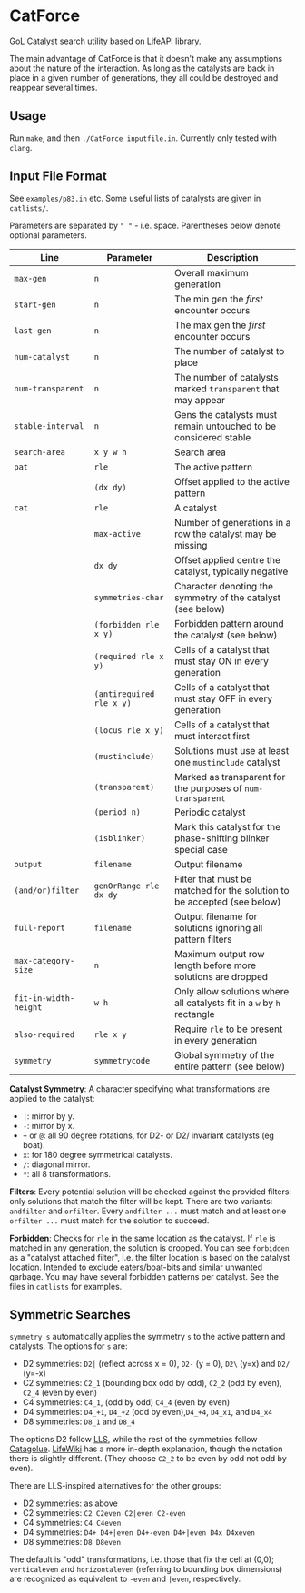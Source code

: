 # CatForce
GoL Catalyst search utility based on LifeAPI library.

The main advantage of CatForce is that it doesn't make any assumptions
about the nature of the interaction. As long as the catalysts are back
in place in a given number of generations, they all could be destroyed
and reappear several times.

<!-- The torus centre is `(0, 0)` and left upper corner is `(-32, -->
<!-- -32)` and lower right corner is `(31,31)`. It has the same Y axis as -->
<!-- Golly (up is negative Y). -->

Usage
--
Run `make`, and then `./CatForce inputfile.in`. Currently only tested with `clang`.

Input File Format
--
See `examples/p83.in` etc. Some useful lists of catalysts are given in `catlists/`.

Parameters are separated by `" "` - i.e. space. Parentheses below
denote optional parameters.

| Line                  | Parameter                | Description                                                             |
|-----------------------|--------------------------|-------------------------------------------------------------------------|
| `max-gen`             | `n`                      | Overall maximum generation                                              |
| `start-gen`           | `n`                      | The min gen the _first_ encounter occurs                                |
| `last-gen`            | `n`                      | The max gen the _first_ encounter occurs                                |
| `num-catalyst`        | `n`                      | The number of catalyst to place                                         |
| `num-transparent`     | `n`                      | The number of catalysts marked `transparent` that may appear            |
| `stable-interval`     | `n`                      | Gens the catalysts must remain untouched to be considered stable        |
| `search-area`         | `x y w h`                | Search area                                                             |
| `pat`                 | `rle`                    | The active pattern                                                      |
|                       | `(dx dy)`                | Offset applied to the active pattern                                    |
| `cat `                | `rle`                    | A catalyst                                                              |
|                       | `max-active`             | Number of generations in a row the catalyst may be missing              |
|                       | `dx dy`                  | Offset applied centre the catalyst, typically negative                  |
|                       | `symmetries-char`        | Character denoting the symmetry of the catalyst (see below)             |
|                       | `(forbidden rle x y)`    | Forbidden pattern around the catalyst (see below)                       |
|                       | `(required rle x y)`     | Cells of a catalyst that must stay ON in every generation               |
|                       | `(antirequired rle x y)` | Cells of a catalyst that must stay OFF in every generation              |
|                       | `(locus rle x y)`        | Cells of a catalyst that must interact first                            |
|                       | `(mustinclude)`          | Solutions must use at least one `mustinclude` catalyst                  |
|                       | `(transparent)`          | Marked as transparent for the purposes of `num-transparent`             |
|                       | `(period n)`             | Periodic catalyst                                                       |
|                       | `(isblinker)`            | Mark this catalyst for the phase-shifting blinker special case          |
| `output`              | `filename`               | Output filename                                                         |
| `(and/or)filter`      | `genOrRange rle dx dy`   | Filter that must be matched for the solution to be accepted (see below) |
| `full-report`         | `filename`               | Output filename for solutions ignoring all pattern filters              |
| `max-category-size`   | `n`                      | Maximum output row length before more solutions are dropped             |
| `fit-in-width-height` | `w h`                    | Only allow solutions where all catalysts fit in a `w` by `h` rectangle  |
| `also-required`       | `rle x y`                | Require `rle` to be present in every generation                         |
| `symmetry`            | `symmetrycode`           | Global symmetry of the entire pattern (see below)                       |

**Catalyst Symmetry**: A character specifying what transformations are
applied to the catalyst:
- `|`: mirror by y.
- `-`: mirror by x.
- `+` or `@`: all 90 degree rotations, for D2- or D2/ invariant catalysts (eg boat).
- `x`: for 180 degree symmetrical catalysts.
- `/`: diagonal mirror.
- `*`: all 8 transformations.

**Filters**: Every potential solution will be checked against the
provided filters: only solutions that match the filter will be
kept. There are two variants: `andfilter` and `orfilter`. Every
`andfilter ...` must match and at least one `orfilter ...` must match
for the solution to succeed.

**Forbidden**: Checks for `rle` in the same location as the
catalyst. If `rle` is matched in any generation, the solution is
dropped. You can see `forbidden` as a "catalyst attached filter",
i.e. the filter location is based on the catalyst location. Intended
to exclude eaters/boat-bits and similar unwanted garbage. You may have
several forbidden patterns per catalyst. See the files in `catlists`
for examples.

<!-- Combining Results -->
<!-- --- -->

<!-- `combine-results yes [<survive-0> <survive-1> ...]` -->

<!-- If this feature is enabled the search will at first ignore all filters -->
<!-- and survival inputs, and will search all the possible catalysts. Then -->
<!-- it will try to combine all the found catalysts in all possible -->
<!-- combinations, and only then will filter by `survive-i` and apply the -->
<!-- filters to exclude them from the final report. -->

<!-- This feature will generate report as follows: -->

<!-- - `output.rle` - all the possible catalysts. -->
<!-- - `output.rle_Combined*.rle` - will generate all combined reports. -->
<!-- - `output.rle_Final.rle` - the final report. **This is the main output.** -->

<!-- Optional survival filter per "iteration" are added. Combine works as -->
<!-- follows: each time it start from the initial search results (combine -->
<!-- by default uses survive count = 1), and tries to add catalyst from -->
<!-- those results. Sometimes one could get explosion, if the interaction -->
<!-- is very potent. So filter is added to limit the combine, by surviving -->
<!-- count (if something doesn't survive with two catalyst for 5 -->
<!-- iterations, it's probably junk - so CatForce will filter it on the -->
<!-- second combine iteration and not in the end). -->

<!-- This allows faster and more efficient combine operation with very -->
<!-- potent conduits which otherwise would overflow the system, with many -->
<!-- useless catalysts. -->

<!-- **NOTE** Recommended for use only for `num-catalyst` = 1 or 2 -->

<!-- **NOTE** See 4.in file for example.  -->

<!-- **NOTE** CatForce will use the last `survive-i` as the default from -->
<!-- that point on. If you don't enter any numbers it will use survival -->
<!-- count 1, and will filter only when finish all possible combinations. -->

Symmetric Searches
---


`symmetry s` automatically applies the symmetry `s` to the active
pattern and catalysts. The options for `s` are:
- D2 symmetries: `D2|` (reflect across x = 0), `D2-` (y = 0), `D2\` (y=x) and `D2/` (y=-x)
- C2 symmetries: `C2_1` (bounding box odd by odd), `C2_2` (odd by even), `C2_4` (even by even)
- C4 symmetries: `C4_1`, (odd by odd) `C4_4` (even by even)
- D4 symmetries: `D4_+1`, `D4_+2` (odd by even),`D4_+4`, `D4_x1`, and `D4_x4`
- D8 symmetries: `D8_1` and `D8_4`

The options D2 follow
[LLS](https://gitlab.com/OscarCunningham/logic-life-search), while the
rest of the symmetries follow
[Catagolue](https://catagolue.hatsya.com/census). [LifeWiki](https://conwaylife.com/wiki/Static_symmetry)
has a more in-depth explanation, though the notation there is slightly
different. (They choose `C2_2` to be even by odd not odd by even).

There are LLS-inspired alternatives for the other groups:
- D2 symmetries: as above
- C2 symmetries: `C2 C2even C2|even C2-even`
- C4 symmetries: `C4 C4even`
- D4 symmetries: `D4+ D4+|even D4+-even D4+|even D4x D4xeven`
- D8 symmetries: `D8 D8even`

The default is "odd" transformations, i.e. those that fix the cell at
(0,0); `verticaleven` and `horizontaleven` (referring to bounding box
dimensions) are recognized as equivalent to `-even` and `|even`,
respectively.
